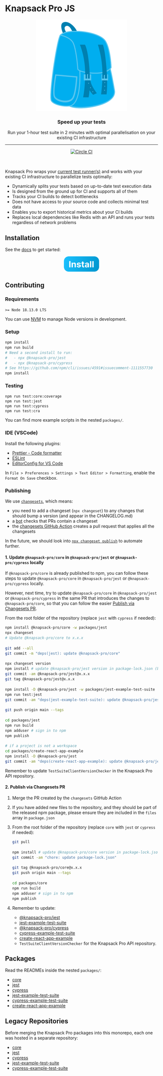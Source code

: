 # Knapsack Pro JS

<p align="center">
  <a href="https://knapsackpro.com?utm_source=github&utm_medium=readme&utm_campaign=knapsack-pro-js&utm_content=hero_logo">
    <img alt="Knapsack Pro" src="./.github/assets/knapsack.png" width="300" height="300" style="max-width: 100%;" />
  </a>
</p>

<h3 align="center">Speed up your tests</h3>
<p align="center">Run your 1-hour test suite in 2 minutes with optimal parallelisation on your existing CI infrastructure</p>

---

<div align="center">
  <a href="https://circleci.com/gh/KnapsackPro/knapsack-pro-js">
    <img alt="Circle CI" src="https://circleci.com/gh/KnapsackPro/knapsack-pro-js.svg?style=svg" />
  </a>
</div>

<br />
<br />

Knapsack Pro wraps your [current test runner(s)](https://docs.knapsackpro.com/) and works with your existing CI infrastructure to parallelize tests optimally:

- Dynamically splits your tests based on up-to-date test execution data
- Is designed from the ground up for CI and supports all of them
- Tracks your CI builds to detect bottlenecks
- Does not have access to your source code and collects minimal test data
- Enables you to export historical metrics about your CI builds
- Replaces local dependencies like Redis with an API and runs your tests regardless of network problems

## Installation

See the [docs](https://docs.knapsackpro.com/) to get started:

<div align="center">
  <a href="https://docs.knapsackpro.com/">
    <img alt="Install button" src="./.github/assets/install-button.png" width="116" height="50" />
  </a>
</div>

## Contributing

### Requirements

```
>= Node 18.13.0 LTS
```

You can use [NVM](https://github.com/nvm-sh/nvm) to manage Node versions in development.

### Setup

```bash
npm install
npm run build
# Need a second install to run:
#   - npx @knapsack-pro/jest
#   - npx @knapsack-pro/cypress
# See https://github.com/npm/cli/issues/4591#issuecomment-1111557730
npm install
```

### Testing

```
npm run test:core:coverage
npm run test:jest
npm run test:cypress
npm run test:cra
```

You can find more example scripts in the nested `packages/`.

### IDE (VSCode)

Install the following plugins:

- [Prettier - Code formatter](https://marketplace.visualstudio.com/items?itemName=esbenp.prettier-vscode)
- [ESLint](https://marketplace.visualstudio.com/items?itemName=dbaeumer.vscode-eslint)
- [EditorConfig for VS Code](https://marketplace.visualstudio.com/items?itemName=EditorConfig.EditorConfig)

In `File > Preferences > Settings > Text Editor > Formatting`, enable the `Format On Save` checkbox.

### Publishing

We use [`changesets`](https://github.com/changesets/changesets), which means:

- you need to add a changeset (`npx changeset`) to any changes that should bump a version (and appear in the CHANGELOG.md)
- a [bot](https://github.com/apps/changeset-bot) checks that PRs contain a changeset
- the [changesets GitHub Action](https://github.com/changesets/action) creates a pull request that applies all the changesets

In the future, we should look into [`npx changeset publish`](https://github.com/changesets/changesets/blob/main/packages/cli/README.md#publish) to automate further.

#### 1. Update `@knapsack-pro/core` in `@knapsack-pro/jest` or `@knapsack-pro/cypress` locally

If `@knapsack-pro/core` is already published to npm, you can follow these steps to update `@knapsack-pro/core` in `@knapsack-pro/jest` or `@knapsack-pro/cypress` locally.

However, next time, try to update `@knapsack-pro/core` in `@knapsack-pro/jest` or `@knapsack-pro/cypress` in the same PR that introduces the changes to `@knapsack-pro/core`, so that you can follow the easier [Publish via Changesets PR](#2-publish-via-changesets-pr).

From the root folder of the repository (replace `jest` with `cypress` if needed):

```bash
npm install @knapsack-pro/core -w packages/jest
npx changeset
# Update @knapsack-pro/core to x.x.x

git add --all
git commit -m "deps(jest): update @knapsack-pro/core"

npx changeset version
npm install # update @knapsack-pro/jest version in package-lock.json (bug in npm?)
git commit -am @knapsack-pro/jest@x.x.x
git tag @knapsack-pro/jest@x.x.x

npm install -D @knapsack-pro/jest -w packages/jest-example-test-suite
npm run test:jest
git commit -am "deps(jest-example-test-suite): update @knapsack-pro/jest"

git push origin main --tags

cd packages/jest
npm run build
npm adduser # sign in to npm
npm publish

# if a project is not a workspace
cd packages/create-react-app-example
npm install -D @knapsack-pro/jest
git commit -am "deps(create-react-app-example): update @knapsack-pro/jest"
```

Remember to update `TestSuiteClientVersionChecker` in the Knapsack Pro API repository.

#### 2. Publish via Changesets PR

1. Merge the PR created by the `changesets` GitHub Action

1. If you have added new files to the repository, and they should be part of the released npm package, please ensure they are included in the `files` array in `package.json`

1. From the root folder of the repository (replace `core` with `jest` or `cypress` if needed):

   ```bash
   git pull

   npm install # update @knapsack-pro/core version in package-lock.json (bug in npm?)
   git commit -am "chore: update package-lock.json"

   git tag @knapsack-pro/core@x.x.x
   git push origin main --tags

   cd packages/core
   npm run build
   npm adduser # sign in to npm
   npm publish
   ```

1. Remember to update:

   - [@knapsack-pro/jest](https://github.com/KnapsackPro/knapsack-pro-js/tree/main/packages/jest)
   - [jest-example-test-suite](https://github.com/KnapsackPro/knapsack-pro-js/tree/main/packages/jest-example-test-suite)
   - [@knapsack-pro/cypress](https://github.com/KnapsackPro/knapsack-pro-js/tree/main/packages/cypress)
   - [cypress-example-test-suite](https://github.com/KnapsackPro/knapsack-pro-js/tree/main/packages/cypress-example-test-suite)
   - [create-react-app-example](https://github.com/KnapsackPro/knapsack-pro-js/tree/main/packages/create-react-app-example)
   - `TestSuiteClientVersionChecker` for the Knapsack Pro API repository.

## Packages

Read the READMEs inside the nested `packages/`:

- [core](https://github.com/KnapsackPro/knapsack-pro-js/tree/main/packages/core)
- [jest](https://github.com/KnapsackPro/knapsack-pro-js/tree/main/packages/jest)
- [cypress](https://github.com/KnapsackPro/knapsack-pro-js/tree/main/packages/cypress)
- [jest-example-test-suite](https://github.com/KnapsackPro/knapsack-pro-js/tree/main/packages/jest-example-test-suite)
- [cypress-example-test-suite](https://github.com/KnapsackPro/knapsack-pro-js/tree/main/packages/cypress-example-test-suite)
- [create-react-app-example](https://github.com/KnapsackPro/knapsack-pro-js/tree/main/packages/create-react-app-example)

## Legacy Repositories

Before merging the Knapsack Pro packages into this monorepo, each one was hosted in a separate repository:

- [core](https://github.com/KnapsackPro/knapsack-pro-core-js)
- [jest](https://github.com/KnapsackPro/knapsack-pro-jest)
- [cypress](https://github.com/KnapsackPro/knapsack-pro-cypress)
- [jest-example-test-suite](https://github.com/KnapsackPro/jest-example-test-suite)
- [cypress-example-test-suite](https://github.com/KnapsackPro/cypress-example-test-suite)
